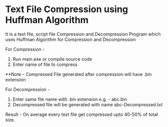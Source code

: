 # Text File Compression using Huffman Algorithm

It is a text file, script file Compression and Decompression Program which uses Huffman Algorithm for Compression and Decompression

For Compression -
1. Run main.exe or compile source code
2. Enter name of file to compress

**Note - Compressed File generated after compression will have .bin extension

For Decompression -
1. Enter same file name with .bin extension e.g. - abc.bin
2. Decompressed file will be generated with name abc-Decompressed.txt

Result -
On average every text file get compressed upto 40-50% of total size.
